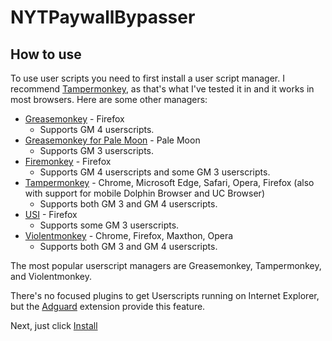 # NYTPaywallBypasser

## How to use

To use user scripts you need to first install a user script manager. I recommend [Tampermonkey](https://tampermonkey.net/), as that's what I've tested it in and it works in most browsers.  Here are some other managers:

- [Greasemonkey](http://www.greasespot.net/) - Firefox
  - Supports GM 4 userscripts.
- [Greasemonkey for Pale Moon](https://github.com/janekptacijarabaci/greasemonkey/releases) - Pale Moon
  - Supports GM 3 userscripts.
- [Firemonkey](https://addons.mozilla.org/firefox/addon/firemonkey/) - Firefox
  - Supports GM 4 userscripts and some GM 3 userscripts.
- [Tampermonkey](https://tampermonkey.net/) - Chrome, Microsoft Edge, Safari, Opera, Firefox (also with support for mobile Dolphin Browser and UC Browser)
  - Supports both GM 3 and GM 4 userscripts.
- [USI](https://addons.mozilla.org/firefox/addon/userunified-script-injector/) - Firefox
  - Supports some GM 3 userscripts.
- [Violentmonkey](https://violentmonkey.github.io/) - Chrome, Firefox, Maxthon, Opera
  - Supports both GM 3 and GM 4 userscripts.

The most popular userscript managers are Greasemonkey, Tampermonkey, and Violentmonkey.

There's no focused plugins to get Userscripts running on Internet Explorer, but the [Adguard](https://adguard.com/) extension provide this feature.

Next, just click [Install](https://raw.githubusercontent.com/jackwpenick/NYTPaywallBypasser/master/nytpaywallbypasser.user.js)
